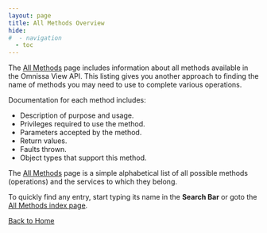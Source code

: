 ```yaml
---
layout: page
title: All Methods Overview
hide:
#  - navigation
  - toc
---
```


The [All Methods](methods-landing.md) page includes information about all methods available in the Omnissa View API. This listing gives you another approach to finding the name of methods you may need to use to complete various operations.

Documentation for each method includes:

* Description of purpose and usage.
* Privileges required to use the method.
* Parameters accepted by the method.
* Return values.
* Faults thrown.
* Object types that support this method.

The [All Methods](methods-landing.md) page is a simple alphabetical list of all possible methods (operations) and the services to which they belong.

To quickly find any entry, start typing its name in the **Search Bar** or goto the [All Methods index page](index-methods.md).

[Back to Home](index.md)



 
